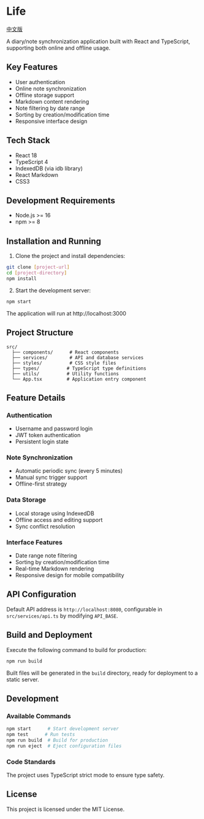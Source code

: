 # Life 

[中文版](/README-zh.md)

A diary/note synchronization application built with React and TypeScript, supporting both online and offline usage.

## Key Features

- User authentication
- Online note synchronization
- Offline storage support
- Markdown content rendering
- Note filtering by date range
- Sorting by creation/modification time
- Responsive interface design

## Tech Stack

- React 18
- TypeScript 4
- IndexedDB (via idb library)
- React Markdown
- CSS3

## Development Requirements

- Node.js >= 16
- npm >= 8

## Installation and Running

1. Clone the project and install dependencies:

```bash
git clone [project-url]
cd [project-directory]
npm install
```

2. Start the development server:

```bash
npm start
```

The application will run at http://localhost:3000

## Project Structure

```
src/
  ├── components/      # React components
  ├── services/        # API and database services
  ├── styles/          # CSS style files
  ├── types/          # TypeScript type definitions
  ├── utils/          # Utility functions
  └── App.tsx         # Application entry component
```

## Feature Details

### Authentication
- Username and password login
- JWT token authentication
- Persistent login state

### Note Synchronization
- Automatic periodic sync (every 5 minutes)
- Manual sync trigger support
- Offline-first strategy

### Data Storage
- Local storage using IndexedDB
- Offline access and editing support
- Sync conflict resolution

### Interface Features
- Date range note filtering
- Sorting by creation/modification time
- Real-time Markdown rendering
- Responsive design for mobile compatibility

## API Configuration

Default API address is `http://localhost:8080`, configurable in `src/services/api.ts` by modifying `API_BASE`.

## Build and Deployment

Execute the following command to build for production:

```bash
npm run build
```

Built files will be generated in the `build` directory, ready for deployment to a static server.

## Development

### Available Commands

```bash
npm start      # Start development server
npm test      # Run tests
npm run build  # Build for production
npm run eject  # Eject configuration files
```

### Code Standards

The project uses TypeScript strict mode to ensure type safety.

## License

This project is licensed under the MIT License.
